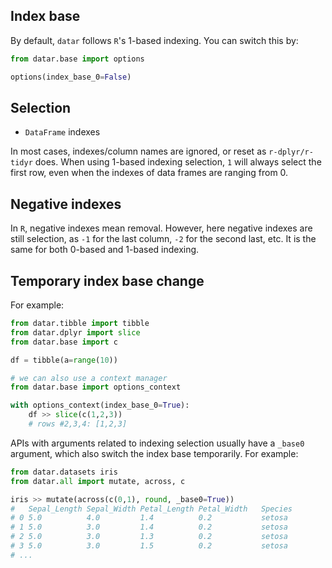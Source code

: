 ## Index base

By default, `datar` follows `R`'s 1-based indexing. You can switch this by:
```python
from datar.base import options

options(index_base_0=False)
```

## Selection

- `DataFrame` indexes

In most cases, indexes/column names are ignored, or reset as `r-dplyr/r-tidyr` does.
When using 1-based indexing selection, `1` will always select the first row, even when the indexes of data frames are ranging from 0.

## Negative indexes

In `R`, negative indexes mean removal. However, here negative indexes are still
selection, as `-1` for the last column, `-2` for the second last, etc. It is
the same for both 0-based and 1-based indexing.

## Temporary index base change

For example:

```python
from datar.tibble import tibble
from datar.dplyr import slice
from datar.base import c

df = tibble(a=range(10))

# we can also use a context manager
from datar.base import options_context

with options_context(index_base_0=True):
    df >> slice(c(1,2,3))
    # rows #2,3,4: [1,2,3]
```

APIs with arguments related to indexing selection usually have a `_base0` argument, which also switch the index base temporarily. For example:

```python
from datar.datasets iris
from datar.all import mutate, across, c

iris >> mutate(across(c(0,1), round, _base0=True))
# 	Sepal_Length Sepal_Width Petal_Length Petal_Width	Species
# 0	5.0	         4.0         1.4          0.2           setosa
# 1	5.0	         3.0         1.4          0.2           setosa
# 2	5.0	         3.0         1.3          0.2           setosa
# 3	5.0	         3.0         1.5          0.2           setosa
# ...
```
